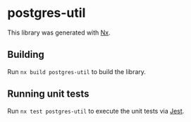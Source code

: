 # postgres-util

This library was generated with [Nx](https://nx.dev).

## Building

Run `nx build postgres-util` to build the library.

## Running unit tests

Run `nx test postgres-util` to execute the unit tests via [Jest](https://jestjs.io).
